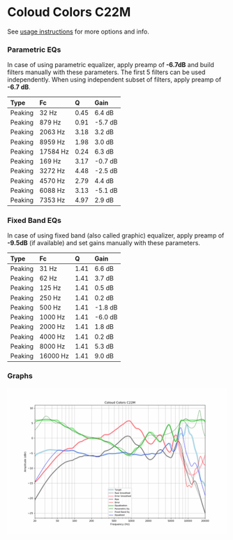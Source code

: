 # Coloud Colors C22M
See [usage instructions](https://github.com/jaakkopasanen/AutoEq#usage) for more options and info.

### Parametric EQs
In case of using parametric equalizer, apply preamp of **-6.7dB** and build filters manually
with these parameters. The first 5 filters can be used independently.
When using independent subset of filters, apply preamp of **-6.7 dB**.

| Type    | Fc       |    Q | Gain    |
|:--------|:---------|:-----|:--------|
| Peaking | 32 Hz    | 0.45 | 6.4 dB  |
| Peaking | 879 Hz   | 0.91 | -5.7 dB |
| Peaking | 2063 Hz  | 3.18 | 3.2 dB  |
| Peaking | 8959 Hz  | 1.98 | 3.0 dB  |
| Peaking | 17584 Hz | 0.24 | 6.3 dB  |
| Peaking | 169 Hz   | 3.17 | -0.7 dB |
| Peaking | 3272 Hz  | 4.48 | -2.5 dB |
| Peaking | 4570 Hz  | 2.79 | 4.4 dB  |
| Peaking | 6088 Hz  | 3.13 | -5.1 dB |
| Peaking | 7353 Hz  | 4.97 | 2.9 dB  |

### Fixed Band EQs
In case of using fixed band (also called graphic) equalizer, apply preamp of **-9.5dB**
(if available) and set gains manually with these parameters.

| Type    | Fc       |    Q | Gain    |
|:--------|:---------|:-----|:--------|
| Peaking | 31 Hz    | 1.41 | 6.6 dB  |
| Peaking | 62 Hz    | 1.41 | 3.7 dB  |
| Peaking | 125 Hz   | 1.41 | 0.5 dB  |
| Peaking | 250 Hz   | 1.41 | 0.2 dB  |
| Peaking | 500 Hz   | 1.41 | -1.8 dB |
| Peaking | 1000 Hz  | 1.41 | -6.0 dB |
| Peaking | 2000 Hz  | 1.41 | 1.8 dB  |
| Peaking | 4000 Hz  | 1.41 | 0.2 dB  |
| Peaking | 8000 Hz  | 1.41 | 5.3 dB  |
| Peaking | 16000 Hz | 1.41 | 9.0 dB  |

### Graphs
![](./Coloud%20Colors%20C22M.png)
